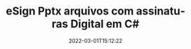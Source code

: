 ---
############################# Static ############################
layout: "auto-gen-signature"
date: 2022-03-01T15:12:22
draft: false
operation: Sign
signaturetype: Digital
fileformat: Pptx
productName: .NET
lang: pt
productCode: net
otherformats: pdf doc docx docm dot dotx odt ott xls xlsx xlsm xlsb ods ots xltx xltm pptx pptm
breadcrumb: Put Digital signature on Pptx for C#

############################# Head ############################
head_title: "Adicionando assinaturas eletrônicas digitais ao arquivo Pptx com C#"
head_description: "Coloque a assinatura digital no arquivo Pptx para .NET usando algumas linhas de código. Use a API de assinatura de documentos do GroupDocs para assinar dezenas de formatos de arquivo."

############################# Header ############################
title: "eSign Pptx arquivos com assinaturas Digital em C#"
description: "Como adicionar a assinatura Digital com algumas linhas de código .NET"
bg_image: "https://cms.admin.containerize.com/templates/aspose/App_Themes/V3/images/bg/header1.png"
bg_overlay: false
button:
    enable: true

############################# SubMenu ############################
submenu:
    enable: true

    left:
        img_alt: "GroupDocs.Signature for .NET"
        image: "https://cms.admin.containerize.com/templates/groupdocs/images/product-logos/90x90-noborder/groupdocs-signature-net.png"
        product: "GroupDocs.Signature"
        platform: ".NET"



############################# About ############################
about:
    enable: true
    title: "Sobre a API de assinaturas digitais do GroupDocs.Signature for .NET"
    content: |
        [GroupDocs.Signature for .NET](https://products.groupdocs.com/signature/net/) é uma API popular para assinar documentos com assinaturas eletrônicas digitais, com certificados digitais. Para a API de assinaturas digitais, usa arquivos de certificado PFX para assinar documentos com chaves privadas e públicas protegidas por senha. As assinaturas digitais podem ser usadas para certificar documentos comerciais com uma página específica do eSign PDF, certificar documentos inteiros do Microsoft Office, como Word, Excel, arquivos do Powerpoint e documentos do Open Office. Os clientes podem manipular facilmente as assinaturas, como editá-las, removê-las ou ajustá-las. A API fornece uma maneira de pesquisar e verificar assinaturas. Além disso, são fornecidas muitas habilidades para personalização de assinaturas.
    

############################# Steps ############################
steps:
    enable: true
    title_left: "Etapas para assinar Pptx com Digital em C#"
    content_left: |
        [GroupDocs.Signature for .NET](https://products.groupdocs.com/signature/net/) permite assinar documentos Pptx com assinaturas Digital de forma rápida e fácil.
        
        * Crie uma instância da classe Signature fornecendo o arquivo Pptx para assinar como caminho ou fluxo de memória
        * Instancie a classe SignOptions e defina todos os dados exigidos.
        * Invoque o método Signature.Sign() passando o arquivo de saída Pptx ou fluxo de memória

    title_right: " Requisitos de sistema"
    content_right: |
        GroupDocs.Signature for .NET são compatíveis com todas as principais plataformas e sistemas operacionais. Antes de executar o código abaixo, certifique-se de ter os seguintes pré-requisitos instalados em seu sistema.

        * Sistemas operacionais: Microsoft Windows, Linux, MacOS
        * Ambientes de desenvolvimento: Microsoft Visual Studio, Xamarin, MonoDevelop
        * Frameworks: .NET Framework, .NET Standard, .NET Core, Mono
        * Obtenha o GroupDocs.Signature for .NET mais recente de [Nuget](https://www.nuget.org/packages/groupdocs.signature)
         
    code: |
        ```csharp    
                
        // Set up input Pptx file
        string filePath = "input.pptx";
        // Set up output file
        string outputFilePath = "output.pptx";
        // Provide digital certificate
        string certificateFilePath = "certificate.pfx";

        // Instantiate Signature for input file
        using (GroupDocs.Signature.Signature signature = new GroupDocs.Signature.Signature(filePath))
        {
                //Provide sign options
                DigitalSignOptions options = new DigitalSignOptions(certificateFilePath)
                {
                    // set certificate password
                    Password = "1234567890",
                    // set signature position
                    Left = 50,
                    Top = 200,
                };

                // sign Pptx document
                SignResult result = signature.Sign(outputFilePath, options);
        }

        ```

############################# Demos ############################
demos:
    enable: true
    title: "Assinando Pptx documentos com Digital Demonstração ao vivo"
    content: |
       Assine o arquivo Pptx com várias assinaturas agora mesmo visitando o site [GroupDocs.Signature App](https://products.groupdocs.app/signature/family). Demonstração online gratuita esperando por você.          

############################# More Formats ############################
more_formats:
    enable: true
    title: "Outras assinaturas Digital suportadas para C#"
    content: |
        "Você também pode assinar Pptx com outros tipos de assinatura. Por favor, veja a lista abaixo."
    format: 
       
       
back_to_top:
    enable: true
---